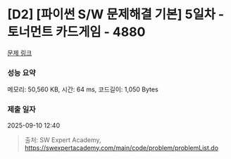 # [D2] [파이썬 S/W 문제해결 기본] 5일차 - 토너먼트 카드게임 - 4880 

[문제 링크](https://swexpertacademy.com/main/code/problem/problemDetail.do?contestProbId=AWTQgnH6Qq4DFAVT) 

### 성능 요약

메모리: 50,560 KB, 시간: 64 ms, 코드길이: 1,050 Bytes

### 제출 일자

2025-09-10 12:40



> 출처: SW Expert Academy, https://swexpertacademy.com/main/code/problem/problemList.do